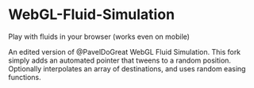 # WebGL-Fluid-Simulation
Play with fluids in your browser (works even on mobile)

An edited version of @PavelDoGreat WebGL Fluid Simulation. 
This fork simply adds an automated pointer that tweens to a random position. 
Optionally interpolates an array of destinations, and uses random easing functions.
